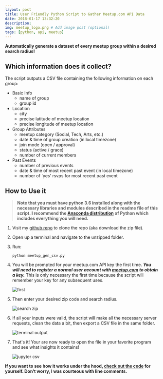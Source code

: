 ```yaml
---
layout: post
title: User Friendly Python Script to Gather Meetup.com API Data
date: 2018-01-17 13:32:20
description: 
img: meetup_logo.png # Add image post (optional)
tags: [python, api, meetup]
---
```

**Automatically generate a dataset of every meetup group within a desired search radius!**


## Which information does it collect?

The script outputs a CSV file containing the following information on each group:

* Basic Info
	* name of group
	* group id
* Location
	* city
 	- precise latitude of meetup location
	- precise longitude of meetup location
* Group Attributes
	* meetup category (Social, Tech, Arts, etc.)
	* date & time of group creation (in local timezone)
	* join mode (open / approval)
	* status (active / grace)
	* number of current members
* Past Events
	- number of previous events
	- date & time of most recent past event (in local timezone)
	- number of 'yes' rsvps for most recent past event

## How to Use it

> **Note that you must have python 3.6 installed along with the necessary libraries and modules described in the readme file of this script. I recommend the [Anaconda distribution](https://github.com/awgraves/meetup_api/blob/master/meetup_csv_gen.py) of Python which includes everything you will need.**

1. Visit my [github repo](https://github.com/awgraves/meetup_api) to clone the repo (aka download the zip file).

2. Open up a terminal and navigate to the unzipped folder.

3. Run:
	````
	python meetup_gen_csv.py
	````
4. You will be prompted for your meetup.com API key the first time. ***You will need to register a normal user account with [meetup.com](www.meetup.com/register) to obtain a key.***  This is only necessary the first time because the script will remember your key for any subsequent uses.

	![first]({{site.url}}/assets/img/meetup_api_imgs/enter_api.png)

5. Then enter your desired zip code and search radius.
	
	![search zip]({{site.baseurl}}/assets/img/meetup_api_imgs/zipcode.png)
	
6. If all your inputs were valid, the script will make all the necessary server requests, clean the data a bit, then export a CSV file in the same folder.

	![terminal output]({{site.baseurl}}/assets/img/meetup_api_imgs/successful_output.png)
	
7. That's it!  Your are now ready to open the file in your favorite program and see what insights it contains!

	![jupyter csv]({{site.baseurl}}/assets/img/meetup_api_imgs/jupyter_csv.png)

**If you want to see how it works under the hood, [check out the code](https://github.com/awgraves/meetup_api/blob/master/meetup_csv_gen.py) for yourself.  Don't worry, I was courteous with line comments.**


